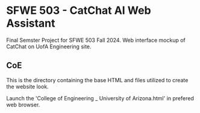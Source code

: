 # SFWE 503 - CatChat AI Web Assistant

Final Semster Project for SFWE 503 Fall 2024. Web interface mockup of CatChat on UofA Engineering site.

## CoE

This is the directory containing the base HTML and files utilized to create the website look.

Launch the 'College of Engineering _ University of Arizona.html' in prefered web browser.
